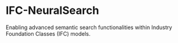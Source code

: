 # IFC-NeuralSearch
Enabling advanced semantic search functionalities within Industry Foundation Classes (IFC) models.
